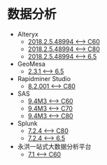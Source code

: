 <!-- ignore -->

# 数据分析

* Alteryx
  * [2018.2.5.48994 <--> C60](Alteryx.md)
  * [2018.2.5.48994 <--> C80](Alteryx.md)
  * [2018.2.5.48994 <--> 6.5](Alteryx.md)
* GeoMesa
  * [2.3.1 <--> 6.5](GeoMesa_2.3.1.md)
* Rapidminer Studio
  * [8.2.001 <--> C80](RapidMiner.md)
* SAS
  * [9.4M3 <--> C60](SAS_9.4M3.md)
  * [9.4M3 <--> C70](SAS_9.4M3.md)
  * [9.4M3 <--> C80](SAS_9.4M3.md)
* Splunk
  * [7.2.4 <--> C80](Splunk.md)
  * [7.2.4 <--> 6.5](Splunk.md)
* 永洪一站式大数据分析平台
  * [7.1 <--> C60](永洪一站式大数据分析平台.md)